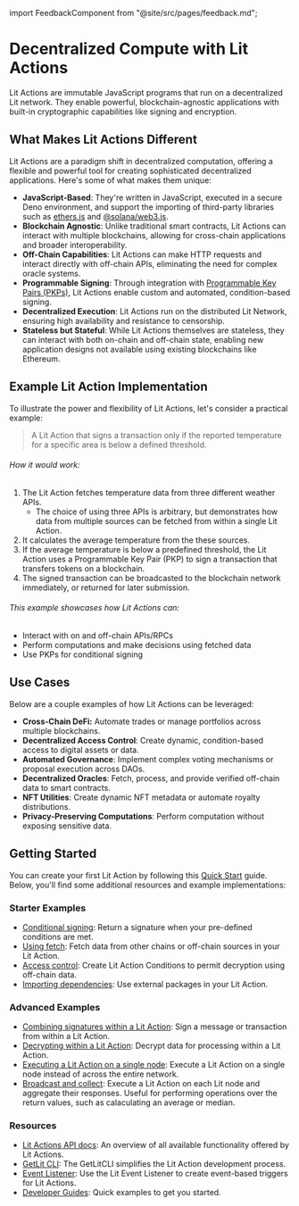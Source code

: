 import FeedbackComponent from "@site/src/pages/feedback.md";

# Decentralized Compute with Lit Actions

Lit Actions are immutable JavaScript programs that run on a decentralized Lit network. They enable powerful, blockchain-agnostic applications with built-in cryptographic capabilities like signing and encryption.

## What Makes Lit Actions Different

Lit Actions are a paradigm shift in decentralized computation, offering a flexible and powerful tool for creating sophisticated decentralized applications. Here's some of what makes them unique:

- **JavaScript-Based**: They're written in JavaScript, executed in a secure Deno environment, and support the importing of third-party libraries such as [ethers.js](https://github.com/ethers-io/ethers.js) and [@solana/web3.js](https://github.com/solana-labs/solana-web3.js).
- **Blockchain Agnostic**: Unlike traditional smart contracts, Lit Actions can interact with multiple blockchains, allowing for cross-chain applications and broader interoperability.
- **Off-Chain Capabilities**: Lit Actions can make HTTP requests and interact directly with off-chain APIs, eliminating the need for complex oracle systems.
- **Programmable Signing**: Through integration with [Programmable Key Pairs (PKPs)](../../user-wallets/pkps/overview.md), Lit Actions enable custom and automated, condition-based signing.
- **Decentralized Execution**: Lit Actions run on the distributed Lit Network, ensuring high availability and resistance to censorship.
- **Stateless but Stateful**: While Lit Actions themselves are stateless, they can interact with both on-chain and off-chain state, enabling new application designs not available using existing blockchains like Ethereum.

## Example Lit Action Implementation

To illustrate the power and flexibility of Lit Actions, let's consider a practical example:

 > A Lit Action that signs a transaction only if the reported temperature for a specific area is below a defined threshold.

###### How it would work:

1. The Lit Action fetches temperature data from three different weather APIs.
   - The choice of using three APIs is arbitrary, but demonstrates how data from multiple sources can be fetched from within a single Lit Action.
2. It calculates the average temperature from the these sources.
3. If the average temperature is below a predefined threshold, the Lit Action uses a Programmable Key Pair (PKP) to sign a transaction that transfers tokens on a blockchain.
4. The signed transaction can be broadcasted to the blockchain network immediately, or returned for later submission.

###### This example showcases how Lit Actions can:

- Interact with on and off-chain APIs/RPCs
- Perform computations and make decisions using fetched data
- Use PKPs for conditional signing

## Use Cases

Below are a couple examples of how Lit Actions can be leveraged:

- **Cross-Chain DeFi:** Automate trades or manage portfolios across multiple blockchains.
- **Decentralized Access Control**: Create dynamic, condition-based access to digital assets or data.
- **Automated Governance**: Implement complex voting mechanisms or proposal execution across DAOs.
- **Decentralized Oracles**: Fetch, process, and provide verified off-chain data to smart contracts.
- **NFT Utilities**: Create dynamic NFT metadata or automate royalty distributions.
- **Privacy-Preserving Computations**: Perform computation without exposing sensitive data.

## Getting Started

You can create your first Lit Action by following this [Quick Start](../serverless-signing/quick-start.md) guide. Below, you'll find some additional resources and example implementations:

### Starter Examples

- [Conditional signing](../serverless-signing/conditional-signing.md): Return a signature when your pre-defined conditions are met.
- [Using fetch](../serverless-signing/fetch.md): Fetch data from other chains or off-chain sources in your Lit Action.
- [Access control](../access-control/lit-action-conditions.md): Create Lit Action Conditions to permit decryption using off-chain data. 
- [Importing dependencies](../serverless-signing/dependencies.md): Use external packages in your Lit Action.

### Advanced Examples

- [Combining signatures within a Lit Action](../serverless-signing/combining-signatures.md): Sign a message or transaction from within a Lit Action.
- [Decrypting within a Lit Action](../serverless-signing/combining-decryption-shares.md): Decrypt data for processing within a Lit Action.
- [Executing a Lit Action on a single node](../serverless-signing/run-once.md): Execute a Lit Action on a single node instead of across the entire network.
- [Broadcast and collect](../serverless-signing/broadcast-and-collect.md): Execute a Lit Action on each Lit node and aggregate their responses. Useful for performing operations over the return values, such as calaculating an average or median. 

### Resources

- [Lit Actions API docs](https://actions-docs.litprotocol.com/): An overview of all available functionality offered by Lit Actions.
- [GetLit CLI](../../tools/getlit-cli.md): The GetLitCLI simplifies the Lit Action development process.
- [Event Listener](../../tools/event-listener.md): Use the Lit Event Listener to create event-based triggers for Lit Actions.
- [Developer Guides](https://github.com/LIT-Protocol/developer-guides-code/tree/master): Quick examples to get you started. 

<FeedbackComponent/>
